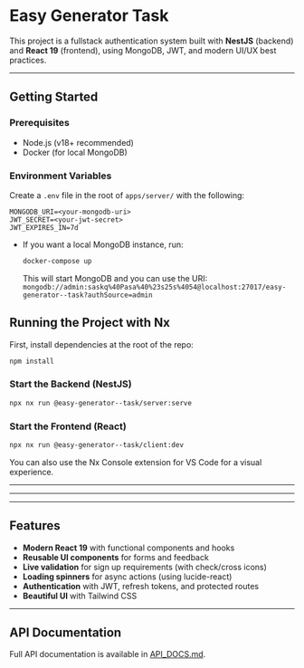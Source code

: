 # Easy Generator Task

This project is a fullstack authentication system built with **NestJS** (backend) and **React 19** (frontend), using MongoDB, JWT, and modern UI/UX best practices.

---

## Getting Started

### Prerequisites

- Node.js (v18+ recommended)
- Docker (for local MongoDB)

### Environment Variables

Create a `.env` file in the root of `apps/server/` with the following:

```
MONGODB_URI=<your-mongodb-uri>
JWT_SECRET=<your-jwt-secret>
JWT_EXPIRES_IN=7d
```

- If you want a local MongoDB instance, run:
  ```bash
  docker-compose up
  ```
  This will start MongoDB and you can use the URI: `mongodb://admin:saskq%40Pasa%40%23s25s%4054@localhost:27017/easy-generator--task?authSource=admin`

## Running the Project with Nx

First, install dependencies at the root of the repo:

```bash
npm install
```

### Start the Backend (NestJS)

```bash
npx nx run @easy-generator--task/server:serve
```

### Start the Frontend (React)

```bash
npx nx run @easy-generator--task/client:dev
```

You can also use the Nx Console extension for VS Code for a visual experience.

---

---

---

## Features

- **Modern React 19** with functional components and hooks
- **Reusable UI components** for forms and feedback
- **Live validation** for sign up requirements (with check/cross icons)
- **Loading spinners** for async actions (using lucide-react)
- **Authentication** with JWT, refresh tokens, and protected routes
- **Beautiful UI** with Tailwind CSS

---

## API Documentation

Full API documentation is available in [API_DOCS.md](/README.api.md).

```

```
